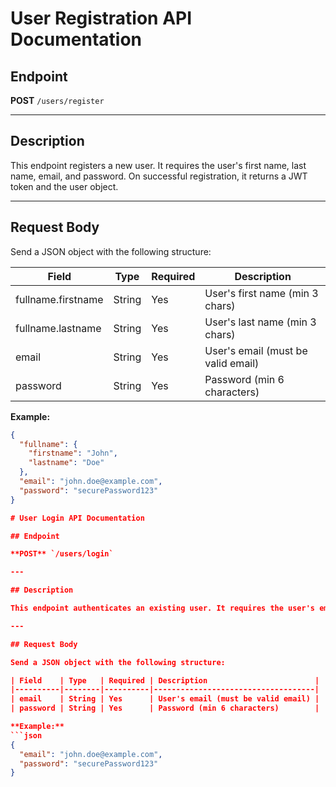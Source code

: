 # User Registration API Documentation

## Endpoint

**POST** `/users/register`

---

## Description

This endpoint registers a new user. It requires the user's first name, last name, email, and password. On successful registration, it returns a JWT token and the user object.

---

## Request Body

Send a JSON object with the following structure:

| Field                | Type   | Required | Description                        |
|----------------------|--------|----------|------------------------------------|
| fullname.firstname   | String | Yes      | User's first name (min 3 chars)    |
| fullname.lastname    | String | Yes      | User's last name (min 3 chars)     |
| email                | String | Yes      | User's email (must be valid email) |
| password             | String | Yes      | Password (min 6 characters)        |

**Example:**
```json
{
  "fullname": {
    "firstname": "John",
    "lastname": "Doe"
  },
  "email": "john.doe@example.com",
  "password": "securePassword123"
}

# User Login API Documentation

## Endpoint

**POST** `/users/login`

---

## Description

This endpoint authenticates an existing user. It requires the user's email and password. On successful login, it returns a JWT token and the user object.

---

## Request Body

Send a JSON object with the following structure:

| Field    | Type   | Required | Description                        |
|----------|--------|----------|------------------------------------|
| email    | String | Yes      | User's email (must be valid email) |
| password | String | Yes      | Password (min 6 characters)        |

**Example:**
```json
{
  "email": "john.doe@example.com",
  "password": "securePassword123"
}